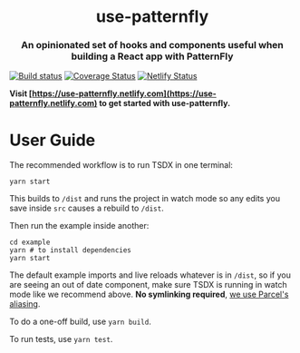 <h1 align="center">
  use-patternfly
</h1>

<h3 align="center">
  An opinionated set of hooks and components useful when building a React app with PatternFly
</h3>

[![Build status](https://img.shields.io/circleci/build/github/riccardo-forina/use-patternfly)](https://circleci.com/gh/riccardo-forina/use-patternfly)
[![Coverage Status](https://coveralls.io/repos/github/riccardo-forina/use-patternfly/badge.svg?branch=master)](https://coveralls.io/github/riccardo-forina/use-patternfly?branch=master)
[![Netlify Status](https://api.netlify.com/api/v1/badges/ea2ae0c7-2abd-400f-b49c-68a8734e1e25/deploy-status)](https://app.netlify.com/sites/use-patternfly/deploys)

**Visit [https://use-patternfly.netlify.com](https://use-patternfly.netlify.com) to get started with use-patternfly.**

# User Guide

The recommended workflow is to run TSDX in one terminal:

```
yarn start
```

This builds to `/dist` and runs the project in watch mode so any edits you save inside `src` causes a rebuild to `/dist`.

Then run the example inside another:

```
cd example
yarn # to install dependencies
yarn start
```

The default example imports and live reloads whatever is in `/dist`, so if you are seeing an out of date component, make sure TSDX is running in watch mode like we recommend above. **No symlinking required**, [we use Parcel's aliasing](https://github.com/palmerhq/tsdx/pull/88/files).

To do a one-off build, use `yarn build`.

To run tests, use `yarn test`.